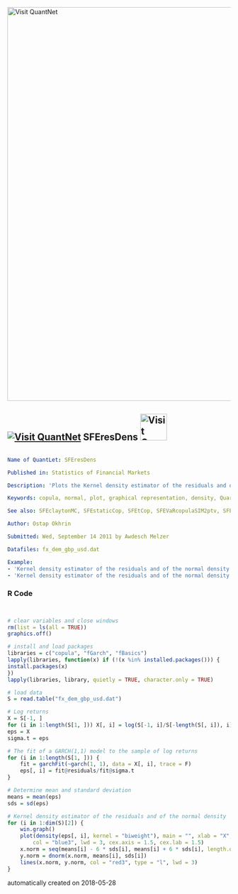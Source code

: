 [<img src="https://github.com/QuantLet/Styleguide-and-FAQ/blob/master/pictures/banner.png" width="888" alt="Visit QuantNet">](http://quantlet.de/)

## [<img src="https://github.com/QuantLet/Styleguide-and-FAQ/blob/master/pictures/qloqo.png" alt="Visit QuantNet">](http://quantlet.de/) **SFEresDens** [<img src="https://github.com/QuantLet/Styleguide-and-FAQ/blob/master/pictures/QN2.png" width="60" alt="Visit QuantNet 2.0">](http://quantlet.de/)

```yaml

Name of QuantLet: SFEresDens

Published in: Statistics of Financial Markets

Description: 'Plots the Kernel density estimator of the residuals and of the normal density for the log-returns of DEM/USD and GBP/USD from 01.12.1979 to 01.04.1994.'

Keywords: copula, normal, plot, graphical representation, density, Quartic, garch, autoregressive, estimation, financial, kernel, returns, log-returns

See also: SFEclaytonMC, SFEstaticCop, SFEtCop, SFEVaRcopulaSIM2ptv, SFEArchCopDensity, BCS_ClaytonMC, SFEfrechet, SFEgaussCop, SFEplotCop, SFEtMC, SFScontourgumbel, SFEgaussCop

Author: Ostap Okhrin

Submitted: Wed, September 14 2011 by Awdesch Melzer

Datafiles: fx_dem_gbp_usd.dat

Example: 
- 'Kernel density estimator of the residuals and of the normal density from DEM/USD.'
- 'Kernel density estimator of the residuals and of the normal density from GBP/USD.'
```

### R Code
```r


# clear variables and close windows
rm(list = ls(all = TRUE))
graphics.off()

# install and load packages
libraries = c("copula", "fGarch", "fBasics")
lapply(libraries, function(x) if (!(x %in% installed.packages())) {
install.packages(x)
})
lapply(libraries, library, quietly = TRUE, character.only = TRUE)

# load data
S = read.table("fx_dem_gbp_usd.dat")

# Log returns
X = S[-1, ]
for (i in 1:length(S[1, ])) X[, i] = log(S[-1, i]/S[-length(S[, i]), i])
eps = X
sigma.t = eps

# The fit of a GARCH(1,1) model to the sample of log returns
for (i in 1:length(S[1, ])) {
    fit = garchFit(~garch(1, 1), data = X[, i], trace = F)
    eps[, i] = fit@residuals/fit@sigma.t
}

# Determine mean and standard deviation
means = mean(eps)
sds = sd(eps)

# Kernel density estimator of the residuals and of the normal density
for (i in 1:dim(S)[2]) {
    win.graph()
    plot(density(eps[, i], kernel = "biweight"), main = "", xlab = "X", ylab = "Y", 
        col = "blue3", lwd = 3, cex.axis = 1.5, cex.lab = 1.5)
    x.norm = seq(means[i] - 6 * sds[i], means[i] + 6 * sds[i], length.out = 100)
    y.norm = dnorm(x.norm, means[i], sds[i])
    lines(x.norm, y.norm, col = "red3", type = "l", lwd = 3)
}
```

automatically created on 2018-05-28